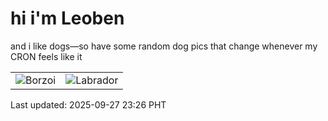 # hi i'm Leoben

and i like dogs—so have some random dog pics that change whenever my CRON feels like it

|  |  |
|--------|----------|
| ![Borzoi](https://random-dog-vercel.vercel.app/api/random-borzoi?v=1758986812) | ![Labrador](https://random-dog-vercel.vercel.app/api/random-labrador?v=1758986812) |

Last updated: 2025-09-27 23:26 PHT
